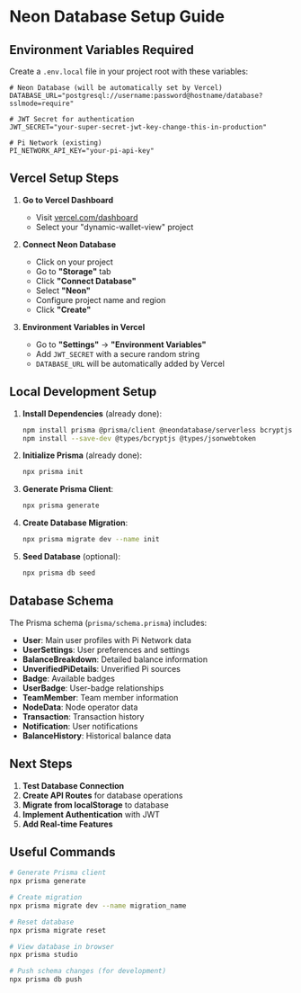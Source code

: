 # Neon Database Setup Guide

## Environment Variables Required

Create a `.env.local` file in your project root with these variables:

```env
# Neon Database (will be automatically set by Vercel)
DATABASE_URL="postgresql://username:password@hostname/database?sslmode=require"

# JWT Secret for authentication
JWT_SECRET="your-super-secret-jwt-key-change-this-in-production"

# Pi Network (existing)
PI_NETWORK_API_KEY="your-pi-api-key"
```

## Vercel Setup Steps

1. **Go to Vercel Dashboard**
   - Visit [vercel.com/dashboard](https://vercel.com/dashboard)
   - Select your "dynamic-wallet-view" project

2. **Connect Neon Database**
   - Click on your project
   - Go to **"Storage"** tab
   - Click **"Connect Database"**
   - Select **"Neon"**
   - Configure project name and region
   - Click **"Create"**

3. **Environment Variables in Vercel**
   - Go to **"Settings"** → **"Environment Variables"**
   - Add `JWT_SECRET` with a secure random string
   - `DATABASE_URL` will be automatically added by Vercel

## Local Development Setup

1. **Install Dependencies** (already done):
   ```bash
   npm install prisma @prisma/client @neondatabase/serverless bcryptjs jsonwebtoken
   npm install --save-dev @types/bcryptjs @types/jsonwebtoken
   ```

2. **Initialize Prisma** (already done):
   ```bash
   npx prisma init
   ```

3. **Generate Prisma Client**:
   ```bash
   npx prisma generate
   ```

4. **Create Database Migration**:
   ```bash
   npx prisma migrate dev --name init
   ```

5. **Seed Database** (optional):
   ```bash
   npx prisma db seed
   ```

## Database Schema

The Prisma schema (`prisma/schema.prisma`) includes:

- **User**: Main user profiles with Pi Network data
- **UserSettings**: User preferences and settings
- **BalanceBreakdown**: Detailed balance information
- **UnverifiedPiDetails**: Unverified Pi sources
- **Badge**: Available badges
- **UserBadge**: User-badge relationships
- **TeamMember**: Team member information
- **NodeData**: Node operator data
- **Transaction**: Transaction history
- **Notification**: User notifications
- **BalanceHistory**: Historical balance data

## Next Steps

1. **Test Database Connection**
2. **Create API Routes** for database operations
3. **Migrate from localStorage** to database
4. **Implement Authentication** with JWT
5. **Add Real-time Features**

## Useful Commands

```bash
# Generate Prisma client
npx prisma generate

# Create migration
npx prisma migrate dev --name migration_name

# Reset database
npx prisma migrate reset

# View database in browser
npx prisma studio

# Push schema changes (for development)
npx prisma db push
``` 